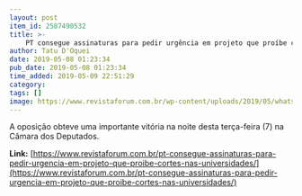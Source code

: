 ```yaml
---
layout: post
item_id: 2587490532
title: >-
    PT consegue assinaturas para pedir urgência em projeto que proíbe cortes nas universidades
author: Tatu D'Oquei
date: 2019-05-08 01:23:34
pub_date: 2019-05-08 01:23:34
time_added: 2019-05-09 22:51:29
category: 
tags: []
image: https://www.revistaforum.com.br/wp-content/uploads/2019/05/whatsapp-image-2019-05-07-at-21.41.47-e1557278585833.jpeg
---
```


A oposição obteve uma importante vitória na noite desta terça-feira (7) na Câmara dos Deputados.

**Link:** [https://www.revistaforum.com.br/pt-consegue-assinaturas-para-pedir-urgencia-em-projeto-que-proibe-cortes-nas-universidades/](https://www.revistaforum.com.br/pt-consegue-assinaturas-para-pedir-urgencia-em-projeto-que-proibe-cortes-nas-universidades/)

